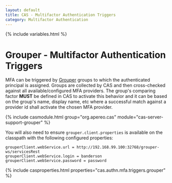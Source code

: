 ```yaml
---
layout: default
title: CAS - Multifactor Authentication Triggers
category: Multifactor Authentication
---
```


{% include variables.html %}

# Grouper - Multifactor Authentication Triggers

MFA can be triggered by [Grouper](https://incommon.org/software/grouper/)
groups to which the authenticated principal is assigned.
Groups are collected by CAS and then cross-checked against all available/configured MFA providers.
The group's comparing factor **MUST** be defined in CAS to activate this behavior
and it can be based on the group's name, display name, etc where
a successful match against a provider id shall activate the chosen MFA provider.

{% include casmodule.html group="org.apereo.cas" module="cas-server-support-grouper" %}

You will also need to ensure `grouper.client.properties` is available on the classpath
with the following configured properties:

```properties
grouperClient.webService.url = http://192.168.99.100:32768/grouper-ws/servicesRest
grouperClient.webService.login = banderson
grouperClient.webService.password = password
```

{% include casproperties.html properties="cas.authn.mfa.triggers.grouper" %}
